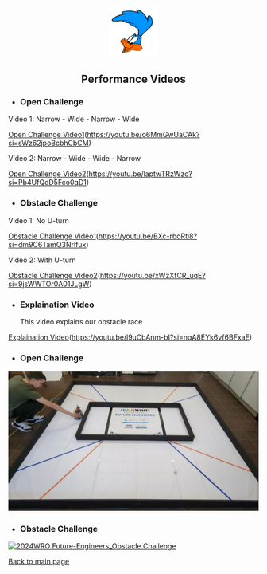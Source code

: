 <div align="center"><img src="../other/Roadrunners_log_klein_trans.png" width="20%" alt=" logo"></div>

## <div align="center">Performance Videos</div> 

- ### Open Challenge
Video 1: Narrow - Wide - Narrow - Wide

[Open Challenge Video1](open1.png)(https://youtu.be/o6MmGwUaCAk?si=sWz62jpoBcbhCbCM)

Video 2: Narrow - Wide - Wide - Narrow

[Open Challenge Video2](open2.png)(https://youtu.be/laptwTRzWzo?si=Pb4UfQdD5Fco0qD1)

- ### Obstacle Challenge

Video 1: No U-turn

[Obstacle Challenge Video1](obstacle1.png)(https://youtu.be/BXc-rboRti8?si=dm9C6TamQ3Nrlfux)

Video 2: With U-turn

[Obstacle Challenge Video2](obstacle2.png)(https://youtu.be/xWzXfCR_uqE?si=9jsWWTOr0A01JLgW)

- ### Explaination Video
  This video explains our obstacle race
  
[Explaination Video](explain.png)(https://youtu.be/l9uCbAnm-bI?si=nqA8EYk6vf6BFxaE)




- ### Open Challenge
[![2024WRO Future-Engineers_qualifying-round](open2.jpeg)](https://youtu.be/9e9fYzA-SUU?si=POLWB3OtnwdYaYEJ "open challange1") 

- ### Obstacle Challenge
[![2024WRO Future-Engineers_Obstacle Challenge](./img/Obstacle_Challenge.jpg)](https://youtu.be/CwvGDfQJ8cQ "2023WRO Future-Engineers_Obstacle Challenge")

[Back to main page](../README.md)


